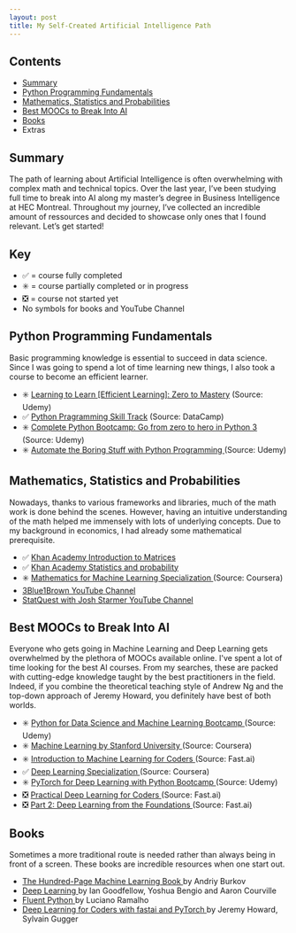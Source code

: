 ```yaml
---
layout: post
title: My Self-Created Artificial Intelligence Path
---
```


## Contents

* [Summary](#summary)
* [Python Programming Fundamentals](#python-programming-fundamentals)
* [Mathematics, Statistics and Probabilities](#mathematics-statistics-and-probabilities)
* [Best MOOCs to Break Into AI](#best-moocs-to-break-into-ai)
* [Books](#books)
* Extras

## Summary

The path of learning about Artificial Intelligence is often overwhelming with complex math and technical topics. Over the last year, I’ve been studying full time to break into AI along my master’s degree in Business Intelligence at HEC Montreal. Throughout my journey, I’ve collected an incredible amount of ressources and decided to showcase only ones that I found relevant. Let’s get started! 

## Key
* ✅ = course fully completed
* ✳️ = course partially completed or in progress
* ❎ = course not started yet
* No symbols for books and YouTube Channel

## Python Programming Fundamentals

Basic programming knowledge is essential to succeed in data science. Since I was going to spend a lot of time learning new things, I also took a course to become an efficient learner.

* ✳️ <a href="https://www.udemy.com/course/learning-to-learn-efficient-learning-zero-to-mastery/" target="_blank">Learning to Learn [Efficient Learning]: Zero to Mastery</a> (Source: Udemy)
* ✅ <a href="https://www.datacamp.com/tracks/python-programming" target="_blank">Python Pragramming Skill Track</a> (Source: DataCamp)
* ✳️ <a href="https://www.udemy.com/course/complete-python-bootcamp/" target="_blank"> Complete Python Bootcamp: Go from zero to hero in Python 3 </a> (Source: Udemy)
* ✳️ <a href="https://www.udemy.com/course/automate/" target="_blank"> Automate the Boring Stuff with Python Programming </a> (Source: Udemy)

## Mathematics, Statistics and Probabilities

Nowadays, thanks to various frameworks and libraries, much of the math work is done behind the scenes. However, having an intuitive understanding of the math helped me immensely with lots of underlying concepts. Due to my background in economics, I had already some mathematical prerequisite.

* ✅ <a href="https://www.khanacademy.org/math/precalculus/x9e81a4f98389efdf:matrices" target="_blank"> Khan Academy Introduction to Matrices</a>
* ✅ <a href="https://www.khanacademy.org/math/statistics-probability" target="_blank"> Khan Academy Statistics and probability </a> 
* ✳️ <a href="https://www.coursera.org/specializations/mathematics-machine-learning" target="_blank"> Mathematics for Machine Learning Specialization </a> (Source: Coursera)
* <a href="https://www.youtube.com/channel/UCYO_jab_esuFRV4b17AJtAw" target="_blank">3Blue1Brown YouTube Channel </a>
* <a href="https://www.youtube.com/channel/UCtYLUTtgS3k1Fg4y5tAhLbw" target="_blank">StatQuest with Josh Starmer YouTube Channel </a>

## Best MOOCs to Break Into AI

Everyone who gets going in Machine Learning and Deep Learning gets overwhelmed by the plethora of MOOCs available online. I've spent a lot of time looking for the best AI courses. From my searches, these are packed with cutting-edge knowledge taught by the best practitioners in the field. Indeed, if you combine the theoretical teaching style of Andrew Ng and the top-down approach of Jeremy Howard, you definitely have best of both worlds. 

* ✳️ <a href="https://www.udemy.com/course/python-for-data-science-and-machine-learning-bootcamp/" target="_blank"> Python for Data Science and Machine Learning Bootcamp </a> (Source: Udemy)
* ✳️ <a href="https://www.coursera.org/learn/machine-learning" target="_blank"> Machine Learning by Stanford University </a> (Source: Coursera)
* ✳️ <a href="http://course18.fast.ai/ml" target="_blank"> Introduction to Machine Learning for Coders </a> (Source: Fast.ai)
* ✅ <a href="https://www.coursera.org/specializations/deep-learning" target="_blank"> Deep Learning Specialization </a> (Source: Coursera)
* ✳️ <a href="https://www.udemy.com/course/pytorch-for-deep-learning-with-python-bootcamp/" target="_blank"> PyTorch for Deep Learning with Python Bootcamp </a> (Source: Udemy)
* ❎ <a href="https://course.fast.ai" target="_blank"> Practical Deep Learning for Coders </a> (Source: Fast.ai)
* ❎ <a href="https://course.fast.ai/part2" target="_blank"> Part 2: Deep Learning from the Foundations </a> (Source: Fast.ai)

## Books

Sometimes a more traditional route is needed rather than always being in front of a screen. These books are incredible resources when one start out. 

* <a href="http://themlbook.com" target="_blank"> The Hundred-Page Machine Learning Book </a> by Andriy Burkov
* <a href="https://www.deeplearningbook.org" target="_blank"> Deep Learning </a> by Ian Goodfellow, Yoshua Bengio and Aaron Courville
* <a href="http://shop.oreilly.com/product/0636920032519.do" target="_blank"> Fluent Python </a> by Luciano Ramalho
* <a href="https://www.oreilly.com/library/view/deep-learning-for/9781492045519/" target="_blank"> Deep Learning for Coders with fastai and PyTorch </a> by Jeremy Howard, Sylvain Gugger
